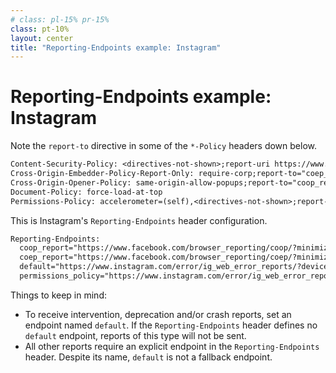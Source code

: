 ```yaml
---
# class: pl-15% pr-15%
class: pt-10%
layout: center
title: "Reporting-Endpoints example: Instagram"
---
```

<h1>Reporting-Endpoints example: Instagram</h1>

<Transform scale="0.9">

Note the `report-to` directive in <span class="color:accent">some</span> of the `*-Policy` headers down below.

```txt
Content-Security-Policy: <directives-not-shown>;report-uri https://www.facebook.com/csp/reporting/?m=t&minimize=0;
Cross-Origin-Embedder-Policy-Report-Only: require-corp;report-to="coep_report"
Cross-Origin-Opener-Policy: same-origin-allow-popups;report-to="coop_report"
Document-Policy: force-load-at-top
Permissions-Policy: accelerometer=(self),<directives-not-shown>;report-to="permissions_policy"
```

This is Instagram's `Reporting-Endpoints` header configuration.

```txt
Reporting-Endpoints: 
  coop_report="https://www.facebook.com/browser_reporting/coop/?minimize=0",
  coep_report="https://www.facebook.com/browser_reporting/coep/?minimize=0", 
  default="https://www.instagram.com/error/ig_web_error_reports/?device_level=unknown",
  permissions_policy="https://www.instagram.com/error/ig_web_error_reports/"
```

Things to keep in mind:

- To receive <span class="color:accent">intervention</span>, <span class="color:accent">deprecation</span> and/or <span class="color:accent">crash</span> reports, set an endpoint named `default`. If the `Reporting-Endpoints` header defines no `default` endpoint, reports of this type will not be sent.
- <span class="color:accent">All other reports</span> require an explicit endpoint in the `Reporting-Endpoints` header. Despite its name, `default` is not a fallback endpoint.

</Transform>

<!--
If the `Reporting-Endpoints` header defines no `default` endpoint, reports of this type will not be sent (although they will be generated).

At the moment Document-Policy is still an [unofficial draft](https://wicg.github.io/document-policy/). Here is its [explainer](https://github.com/WICG/document-policy/blob/main/document-policy-explainer.md).
-->
